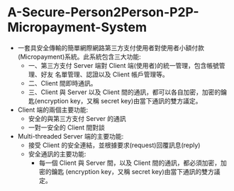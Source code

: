 # A-Secure-Person2Person-P2P-Micropayment-System
- 一套具安全傳輸的簡單網際網路第三方支付使用者對使用者小額付款(Micropayment)系統。此系統包含三大功能:
  -  一、第三方支付 Server 端對 Client 端(使用者)的統一管理，包含帳號管理、好友 名單管理、認證以及 Client 帳戶管理等。
  -  二、Client 間即時通訊。
  -  三、Client 與 Server 以及 Client 間的通訊，都可以各自加密，加密的鑰匙(encryption key，又稱 secret key)由當下通訊的雙方議定。
- Client 端的兩個主要功能:
  - 安全的與第三方支付 Server 的通訊
  - 一對一安全的 Client 間對談
- Multi-threaded Server 端的主要功能: 
  - 接受 Client 的安全連結，並根據要求(request)回覆訊息(reply)
  - 安全通訊的主要功能:
    - 每一個 Client 與 Server 間，以及 Client 間的通訊，都必須加密，加密的鑰匙 (encryption key，又稱 secret key)由當下通訊的雙方議定。
